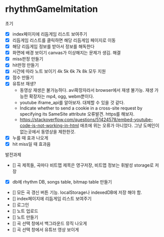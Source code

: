 # rhythmGameImitation

초기

- [x] index페이지에 리듬게임 리스트 보여주기
- [x] 리듬게임 리스트를 클릭하면 해당 리듬게임 페이지로 이동
- [x] 해당 리듬게임 정보를 받아서 정보를 해독한다
- [x] 화면에 배경 보이기
    canvas가 이상해지는 문제가 생김. 해결
- [x] miss판정 만들기
- [x] hit판정 만들기
- [x] 시간에 따라 노트 보이기
    4k 5k 6k 7k 8k 모두 지원
- [x] 점수 만들기
- [x] 유튜브 재생?
    - 동영상 재생은 불가능하다. avi확장자라서 browser에서 재생 불가능. 재생 가능한 확장자는 mp4, ogg, webm뿐이다.
    - youtube iframe_api를 알아보자. 대체할 수 있을 것 같다. 
    - Indicate whether to send a cookie in a cross-site request by specifying its SameSite attribute 오류발견. https를 해보자.
    - https://stackoverflow.com/questions/51424578/embed-youtube-code-is-not-working-in-html 애초에 위는 오류가 아니었다. 그냥 도메인이 없는곳에서 동영상을 제한한것.
- [x] 누를 때 효과 나오게
- [x] hit miss일 때 효과음

발전과제

- [] 곡 제목들, 곡마다 비트맵 제목은 영구저장, 비트맵 정보는 휘발성 storage로 저장
- [x] db에 rhythm DB, songs table, bitmap table 만들기
- [] 모든 곡 갱신 버튼 기능. localStorage나 indexedDB에 저장 해야 함.
- [] index페이지에 리듬게임 리스트 보여주기
- [] 로그인
- [] 노트 업로드
- [] 노트 만들기
- [] 곡 선택 창에서 백그라운드 뮤직 나오게
- [] 곡 선택 창에서 유튜브 영상 보이게